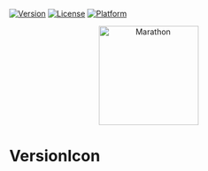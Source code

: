 
[![Version](https://img.shields.io/cocoapods/v/VersionIcon.svg?style=flat)](https://cocoapods.org/pods/VersionIcon)
[![License](https://img.shields.io/cocoapods/l/VersionIcon.svg?style=flat)](https://cocoapods.org/pods/VersionIcon)
[![Platform](https://img.shields.io/cocoapods/p/VersionIcon.svg?style=flat)](https://cocoapods.org/pods/VersionIcon)

<p align="center">
    <img src="https://i.ibb.co/4Zgprnc/AppIcon.png" width="180" max-width="180" alt="Marathon" />
</p>

# VersionIcon
